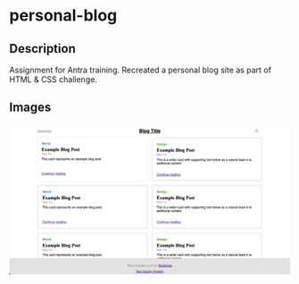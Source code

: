 # personal-blog

## Description 
Assignment for Antra training. Recreated a personal blog site as part of HTML & CSS challenge.

## Images
![1st Page](./assets/first-page-preview.png)